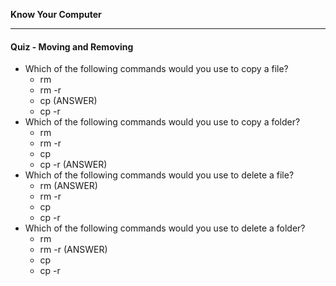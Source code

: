 **Know Your Computer**

---

#### Quiz - Moving and Removing

* Which of the following commands would you use to copy a file?
  * rm
  * rm -r
  * cp (ANSWER)
  * cp -r
* Which of the following commands would you use to copy a folder?
  * rm
  * rm -r
  * cp
  * cp -r (ANSWER)
* Which of the following commands would you use to delete a file?
  * rm (ANSWER)
  * rm -r
  * cp
  * cp -r
* Which of the following commands would you use to delete a folder?
  * rm
  * rm -r (ANSWER)
  * cp
  * cp -r
